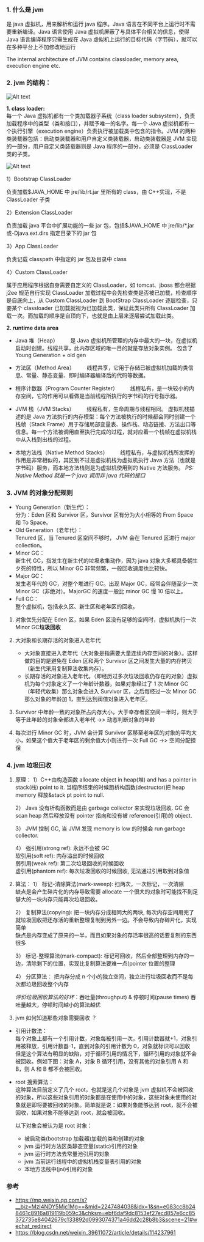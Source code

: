 ### 1. 什么是 jvm

是 java 虚拟机，用来解析和运行 java 程序。Java 语言在不同平台上运行时不需要重新编译。Java 语言使用 Java 虚拟机屏蔽了与具体平台相关的信息，使得 Java 语言编译程序只需生成在 Java 虚拟机上运行的目标代码（字节码），就可以在多种平台上不加修改地运行

The internal architecture of JVM contains classloader, memory area, execution engine etc.

### 2. jvm 的结构：

![Alt text](../image/jvm_architecture.jpg)

**1. class loader:**  
 每一个 Java 虚拟机都有一个类加载器子系统（class loader subsystem），负责加载程序中的类型（类和接口），并赋予唯一的名字。每一个 Java 虚拟机都有一个执行引擎（execution engine）负责执行被加载类中包含的指令。JVM 的两种类装载器包括：启动类装载器和用户自定义类装载器，启动类装载器是 JVM 实现的一部分，用户自定义类装载器则是 Java 程序的一部分，必须是 ClassLoader 类的子类。

![Alt text](../image/class_loader.jpg)

1）Bootstrap ClassLoader

负责加载$JAVA_HOME 中 jre/lib/rt.jar 里所有的 class，由 C++实现，不是 ClassLoader 子类

2）Extension ClassLoader

负责加载 java 平台中扩展功能的一些 jar 包，包括$JAVA_HOME 中 jre/lib/\*.jar 或-Djava.ext.dirs 指定目录下的 jar 包

3）App ClassLoader

负责记载 classpath 中指定的 jar 包及目录中 class

4）Custom ClassLoader

属于应用程序根据自身需要自定义的 ClassLoader，如 tomcat、jboss 都会根据 j2ee 规范自行实现 ClassLoader 加载过程中会先检查类是否被已加载，检查顺序是自底向上，从 Custom ClassLoader 到 BootStrap ClassLoader 逐层检查，只要某个 classloader 已加载就视为已加载此类，保证此类只所有 ClassLoader 加载一次。而加载的顺序是自顶向下，也就是由上层来逐层尝试加载此类。

**2. runtime data area**

- Java 堆（Heap）
  　　是 Java 虚拟机所管理的内存中最大的一块，在虚拟机启动时创建。线程共享，此内存区域的唯一目的就是存放对象实例。
  包含了 Young Generation + old gen
- 方法区（Method Area）
  　　线程共享，它用于存储已被虚拟机加载的类信息、常量、静态变量、即时编译器编译后的代码等数据。

- 程序计数器（Program Counter Register）
  　　线程私有，是一块较小的内存空间，它的作用可以看做是当前线程所执行的字节码的行号指示器。

- JVM 栈（JVM Stacks）
  　　线程私有，生命周期与线程相同。
  虚拟机栈描述的是 Java 方法执行的内存模型：每个方法被执行的时候都会同时创建一个栈帧（Stack Frame）用于存储局部变量表、操作栈、动态链接、方法出口等信息。每一个方法被调用直至执行完成的过程，就对应着一个栈帧在虚拟机栈中从入栈到出栈的过程。

- 本地方法栈（Native Method Stacks）
  　　线程私有，与虚拟机栈所发挥的作用是非常相似的，其区别不过是虚拟机栈为虚拟机执行 Java 方法（也就是字节码）服务，而本地方法栈则是为虚拟机使用到的 Native 方法服务。
  _PS: Native Method 就是一个 java 调用非 java 代码的接口_

### 3. JVM 的对象分配规则

- Young Generation（新生代）：  
  分为：Eden 区和 Survivor 区，Survivor 区有分为大小相等的 From Space 和 To Space。
- Old Generation（老年代）：  
  Tenured 区，当 Tenured 区空间不够时， JVM 会在 Tenured 区进行 major collection。
- Minor GC：  
  新生代 GC，指发生在新生代的垃圾收集动作，因为 java 对象大多都具备朝生夕死的特性，所以 Minor GC 非常频繁，一般回收速度也比较快。
- Major GC：  
  发生老年代的 GC，对整个堆进行 GC。出现 Major GC，经常会伴随至少一次 Minor GC（非绝对）。MajorGC 的速度一般比 minor GC 慢 10 倍以上。
- Full GC：  
  整个虚拟机，包括永久区、新生区和老年区的回收。

1. 对象优先分配在 Eden 区，如果 Eden 区没有足够的空间时，虚拟机执行一次 Minor GC**垃圾回收**

2. 大对象和长期存活的对象进入老年代

   - 大对象直接进入老年代（大对象是指需要大量连续内存空间的对象）。这样做的目的是避免在 Eden 区和两个 Survivor 区之间发生大量的内存拷贝（新生代采用复制算法收集内存）。
   - 长期存活的对象进入老年代。（即经历过多次垃圾回收仍存在的对象）虚拟机为每个对象定义了一个年龄计数器，如果对象经过了 1 次 Minor GC（年轻代收集）那么对象会进入 Survivor 区，之后每经过一次 Minor GC 那么对象的年龄加 1，直到达到阀值对象进入老年区。

3. Survivor 中年龄一致的对象所占内存大小，大于幸存者区空间一半时，则大于等于此年龄的对象全部进入老年代 ->> 动态判断对象的年龄

4. 每次进行 Minor GC 时，JVM 会计算 Survivor 区移至老年区的对象的平均大小，如果这个值大于老年区的剩余值大小则进行一次 Full GC ->> 空间分配担保

### 4. jvm 垃圾回收

1. 原理：
   1）C++由构造函数 allocate object in heap(堆) and has a pointer in stack(栈) point to it. 当程序结束的时候跑析构函数(destructor)把 heap memory 释放&stack pt point to null.

   2） Java 没有析构函数而是由 garbage collector 来实现垃圾回收. GC 会 scan heap 然后释放没有 pointer 指向和没有被 reference(引用)的 object.

   3） JVM 控制 GC, 当 JVM 发现 memory is low 的时候会 run garbage collector.

   4） 强引用(strong ref): 永远不会被 GC  
   软引用(soft ref): 内存溢出的时候回收  
   弱引用(weak ref): 第二次垃圾回收的时候回收  
   虚引用(phantom ref): 每次垃圾回收的时候回收, 无法通过引用取到对象值

2. 算法：
   1） 标记-清除算法(mark-sweep): 扫两次，一次标记，一次清除  
   缺点是会产生碎片化的内存导致需要 allocate 一个很大的对象时可能找不到足够大的一块内存只能再次垃圾回收。

   2） 复制算法(copying): 把一块内存分成相同大的两块, 每次内存空间用完了就垃圾回收把还存活的重新整理复制到另外一边。不会导致内存碎片化，实现简单  
   缺点是内存变成了原来的一半，而且如果对象的存活率很高的话要复制的东西很多

   3） 标记-整理算法(mark-compact):
   标记可回收，然后全部整理到内存的一边，清除剩下的位置，实现比复制算法要难一点(pointer 位置的整理

   4） 分区算法：
   把内存分成 n 个小的独立空间，独立进行垃圾回收而不是每次都垃圾回收整个内存

   _评价垃圾回收算法的好坏_：吞吐量(throughput) & 停顿时间(pause times)
   吞吐量越大，停顿时间越小的算法越优

3. jvm 如何知道那些对象需要回收 ？

- 引用计数法：  
  每个对象上都有一个引用计数，对象每被引用一次，引用计数器就+1，对象引用被释放，引用计数器-1，直到对象的引用计数为 0，对象就标识可以回收  
  但是这个算法有明显的缺陷，对于循环引用的情况下，循环引用的对象就不会被回收。例如下图：对象 A，对象 B 循环引用，没有其他的对象引用 A 和 B，则 A 和 B 都不会被回收。
- root 搜索算法：  
  这种算法目前定义了几个 root，也就是这几个对象是 jvm 虚拟机不会被回收的对象，所以这些对象引用的对象都是在使用中的对象，这些对象未使用的对象就是即将要被回收的对象。简单就是说：如果对象能够达到 root，就不会被回收，如果对象不能够达到 root，就会被回收。

  以下对象会被认为是 root 对象：

  - 被启动类(bootstrap 加载器)加载的类和创建的对象
  - jvm 运行时方法区类静态变量(static)引用的对象
  - jvm 运行时方法去常量池引用的对象
  - jvm 当前运行线程中的虚拟机栈变量表引用的对象
  - 本地方法栈中(jni)引用的对象

### 参考

- https://mp.weixin.qq.com/s?__biz=MzI4NDY5Mjc1Mg==&mid=2247484038&idx=1&sn=e083cc8b248461c8916a819119b059c3&chksm=ebf6daf9dc8153ef27ecd857e6cc85372735e84042679c133892d0993074371a46dd2c28b8b3&scene=21#wechat_redirect
- https://blog.csdn.net/weixin_39611072/article/details/114237961
